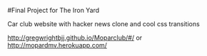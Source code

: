 #Final Project for The Iron Yard


Car club website with hacker news clone and cool css transitions


http://gregwrightbjj.github.io/Moparclub/#/ or http://mopardmv.herokuapp.com/
